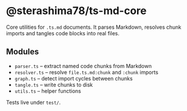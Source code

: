 # @sterashima78/ts-md-core

Core utilities for `.ts.md` documents. It parses Markdown, resolves chunk
imports and tangles code blocks into real files.

## Modules
- `parser.ts` – extract named code chunks from Markdown
 - `resolver.ts` – resolve `file.ts.md:chunk` and `:chunk` imports
- `graph.ts` – detect import cycles between chunks
- `tangle.ts` – write chunks to disk
- `utils.ts` – helper functions

Tests live under `test/`.
